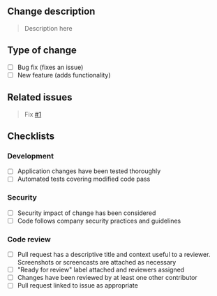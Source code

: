 ## Change description

> Description here

## Type of change
- [ ] Bug fix (fixes an issue)
- [ ] New feature (adds functionality)

## Related issues

> Fix [#1]() 

## Checklists

### Development

- [ ] Application changes have been tested thoroughly
- [ ] Automated tests covering modified code pass

### Security

- [ ] Security impact of change has been considered
- [ ] Code follows company security practices and guidelines

### Code review 

- [ ] Pull request has a descriptive title and context useful to a reviewer. Screenshots or screencasts are attached as necessary
- [ ] "Ready for review" label attached and reviewers assigned
- [ ] Changes have been reviewed by at least one other contributor
- [ ] Pull request linked to issue as appropriate
